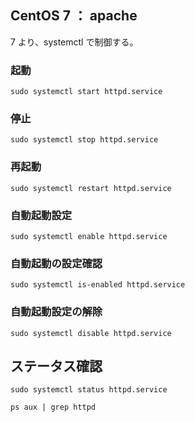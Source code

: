 ## CentOS 7 ： apache
7 より、systemctl で制御する。

### 起動
```
sudo systemctl start httpd.service
```

### 停止
```
sudo systemctl stop httpd.service
```

### 再起動
```
sudo systemctl restart httpd.service
```

### 自動起動設定
```
sudo systemctl enable httpd.service
```

### 自動起動の設定確認
```
sudo systemctl is-enabled httpd.service 
```

### 自動起動設定の解除
```
sudo systemctl disable httpd.service
```

## ステータス確認
```
sudo systemctl status httpd.service

ps aux | grep httpd
```



